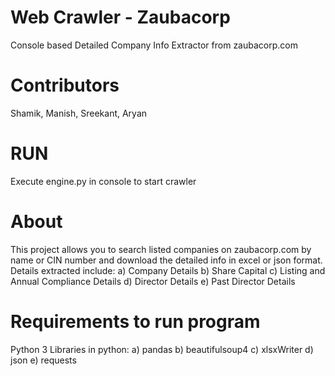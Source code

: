 # Web Crawler - Zaubacorp 
Console based Detailed Company Info Extractor from zaubacorp.com

# Contributors
Shamik, Manish, Sreekant, Aryan

# RUN
Execute engine.py in console to start crawler

# About
This project allows you to search listed companies on zaubacorp.com by name or CIN number and download the detailed info in excel or json format.
Details extracted include:
a) Company Details
b) Share Capital
c) Listing and Annual Compliance Details
d) Director Details
e) Past Director Details

# Requirements to run program
Python 3 
Libraries in python:
a) pandas
b) beautifulsoup4
c) xlsxWriter
d) json
e) requests
